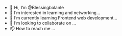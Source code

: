 - 👋 Hi, I’m @Blessingbolanle
- 👀 I’m interested in learning and networking...
- 🌱 I’m currently learning Frontend web development...
- 💞️ I’m looking to collaborate on ...
- 📫 How to reach me ...

<!---
Blessingbolanle/Blessingbolanle is a ✨ special ✨ repository because its `README.md` (this file) appears on your GitHub profile.
You can click the Preview link to take a look at your changes.
--->
